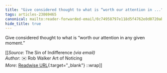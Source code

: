 ```yaml
---
title: "Give considered thought to what is “worth our attention in ..."
tags: articles-23869465
canonical: mailto:reader-forwarded-email/0c74958797e118d5f4762e0d0720ab86
hide_title: true
---
```


Give considered thought to what is “worth our attention in any given moment.”


[[_Source_: The Sin of Indifference _(via email)_<br>
_Author_: ✉️ Rob Walker Art of Noticing<br>
_More_: [Readwise URL](https://readwise.io/open/466738948){:target="_blank"}
::wrap]]